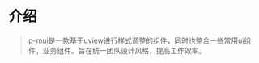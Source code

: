 # 介绍

> p-mui是一款基于uview进行样式调整的组件，同时也整合一些常用ui组件，业务组件。旨在统一团队设计风格，提高工作效率。

<div class="demo-model">
    <iframe :src="$themeConfig.url+'/'" style="border:none;width:280px;height:100%"></iframe>
</div>


